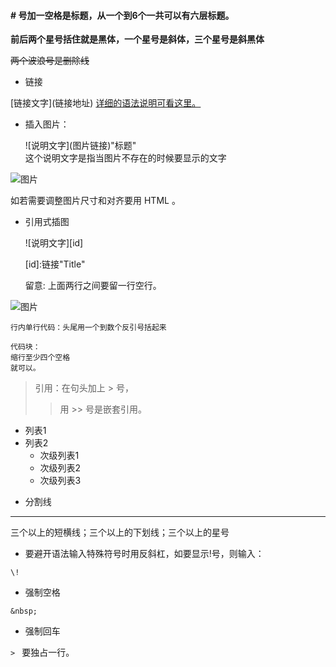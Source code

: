 #### # 号加一空格是标题，从一个到6个一共可以有六层标题。

**前后两个星号括住就是黑体，一个星号是斜体，三个星号是斜黑体**

~~两个波浪号是删除线~~

* 链接

\[链接文字\](链接地址)
[详细的语法说明可看这里。](http://wow.kuapp.com/markdown/)


* 插入图片：

    \!\[说明文字\](图片链接)"标题"     
    这个说明文字是指当图片不存在的时候要显示的文字 

![图片](https://cdn.pixabay.com/photo/2013/11/01/12/44/red-currant-203929_640.jpg)

如若需要调整图片尺寸和对齐要用 HTML 。


* 引用式插图

     \!\[说明文字\]\[id\]
     
     \[id\]:链接"Title" 
     
     留意: 上面两行之间要留一行空行。


![图片][Icon01]

[Icon01]: https://cdn.pixabay.com/photo/2018/07/15/10/03/currants-3539264_640.jpg



```行内单行代码：头尾用一个到数个反引号括起来```

    代码块：
    缩行至少四个空格
    就可以。


> 引用：在句头加上 > 号，
>> 用 >> 号是嵌套引用。


* 列表1
* 列表2
    * 次级列表1
    * 次级列表2
    * 次级列表3

> 

* 分割线
----
三个以上的短横线；三个以上的下划线；三个以上的星号


* 要避开语法输入特殊符号时用反斜杠，如要显示!号，则输入：

```\!```

* 强制空格

```&nbsp;```

* 强制回车

```> ```
要独占一行。

